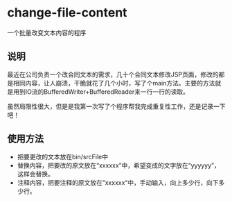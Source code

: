 # change-file-content
一个批量改变文本内容的程序

## 说明

最近在公司负责一个改合同文本的需求，几十个合同文本修改JSP页面，修改的都是相同内容，让人崩溃，干脆就花了几个小时，写了个main方法。主要的方法就是用到IO流的BufferedWriter+BufferedReader来一行一行的读取。

虽然局限性很大，但是是我第一次写了个程序帮我完成重复性工作，还是记录一下吧！

## 使用方法

* 把要更改的文本放在bin/srcFile中
* 替换内容，把要改的原文放在“xxxxxx”中，希望变成的文字放在“yyyyyy”，这样会替换。
* 注释内容，把要注释的原文放在”xxxxxx“中，手动输入，向上多少行，向下多少行。
